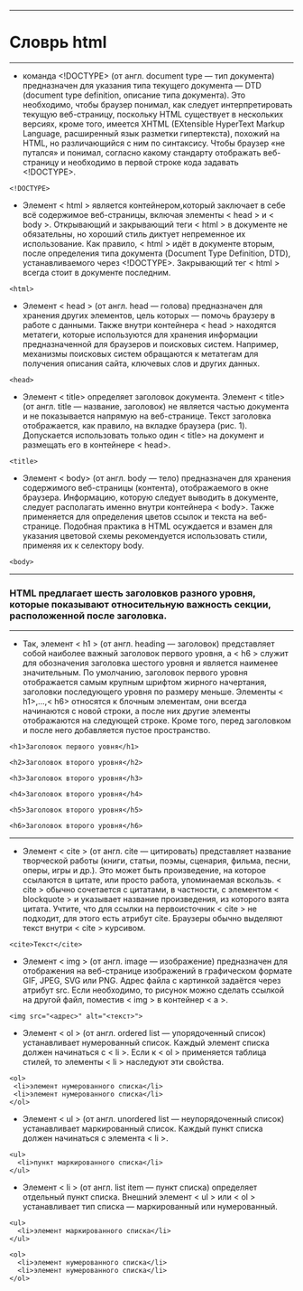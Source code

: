 **************
# Словрь html
**************
* команда <!DOCTYPE> (от англ. document type — тип документа) предназначен для указания типа текущего документа — DTD (document type definition, описание типа документа). Это необходимо, чтобы браузер понимал, как следует интерпретировать текущую веб-страницу, поскольку HTML существует в нескольких версиях, кроме того, имеется XHTML (EXtensible HyperText Markup Language, расширенный язык разметки гипертекста), похожий на HTML, но различающийся с ним по синтаксису. Чтобы браузер «не путался» и понимал, согласно какому стандарту отображать веб-страницу и необходимо в первой строке кода задавать <!DOCTYPE>.
```
<!DOCTYPE>
```
* Элемент < html > является контейнером,который заключает в себе всё содержимое веб-страницы, включая элементы < head > и < body >. Открывающий и закрывающий теги < html > в документе не обязательны, но хороший стиль диктует непременное их использование. Как правило, < html > идёт в документе вторым, после определения типа документа (Document Type Definition, DTD), устанавливаемого через <!DOCTYPE>. Закрывающий тег < html > всегда стоит в документе последним.
```
<html>
```
* Элемент < head > (от англ. head — голова) предназначен для хранения других элементов, цель которых — помочь браузеру в работе с данными. Также внутри контейнера < head > находятся метатеги, которые используются для хранения информации предназначенной для браузеров и поисковых систем. Например, механизмы поисковых систем обращаются к метатегам для получения описания сайта, ключевых слов и других данных.
```
<head>
```
* Элемент < title> определяет заголовок документа. Элемент < title> (от англ. title — название, заголовок) не является частью документа и не показывается напрямую на веб-странице. Текст заголовка отображается, как правило, на вкладке браузера (рис. 1). Допускается использовать только один < title> на документ и размещать его в контейнере < head>.
```
<title>
```
* Элемент < body> (от англ. body — тело) предназначен для хранения содержимого веб-страницы (контента), отображаемого в окне браузера. Информацию, которую следует выводить в документе, следует располагать именно внутри контейнера < body>. Также применяется для определения цветов ссылок и текста на веб-странице. Подобная практика в HTML осуждается и взамен для указания цветовой схемы рекомендуется использовать стили, применяя их к селектору body.
```
<body>
```
********
 ### HTML предлагает шесть заголовков разного уровня, которые показывают относительную важность секции, расположенной после заголовка.
**********************
 * Так, элемент < h1 > (от англ. heading — заголовок) представляет собой наиболее важный заголовок первого уровня, а < h6 > служит для обозначения заголовка шестого уровня и является наименее значительным. По умолчанию, заголовок первого уровня отображается самым крупным шрифтом жирного начертания, заголовки последующего уровня по размеру меньше. Элементы < h1>,...,< h6> относятся к блочным элементам, они всегда начинаются с новой строки, а после них другие элементы отображаются на следующей строке. Кроме того, перед заголовком и после него добавляется пустое пространство. 
 ```
 <h1>Заголовок первого уовня</h1>
 ```
```
<h2>Заголовок второго уровня</h2>
```
```
<h3>Заголовок второго уровня</h3>
```
```
<h4>Заголовок второго уровня</h4>
```
```
<h5>Заголовок второго уровня</h5>
```
```
<h6>Заголовок второго уровня</h6>
```
 ***********************
 * Элемент < cite > (от англ. cite — цитировать) представляет название творческой работы (книги, статьи, поэмы, сценария, фильма, песни, оперы, игры и др.). Это может быть произведение, на которое ссылаются в цитате, или просто работа, упоминаемая вскользь. < cite > обычно сочетается с цитатами, в частности, с элементом < blockquote > и указывает название произведения, из которого взята цитата. Учтите, что для ссылки на первоисточник < cite > не подходит, для этого есть атрибут cite. Браузеры обычно выделяют текст внутри < cite > курсивом.
 ```
 <cite>Текст</cite>
 ```
 * Элемент < img > (от англ. image — изображение) предназначен для отображения на веб-странице изображений в графическом формате GIF, JPEG, SVG или PNG. Адрес файла с картинкой задаётся через атрибут src. Если необходимо, то рисунок можно сделать ссылкой на другой файл, поместив < img > в контейнер < a >.
 ```
 <img src="<адрес>" alt="<текст>">
 ```
 * Элемент < ol > (от англ. ordered list — упорядоченный список) устанавливает нумерованный список. Каждый элемент списка должен начинаться с < li >. Если к < ol > применяется таблица стилей, то элементы < li > наследуют эти свойства.
 ```
 <ol>
  <li>элемент нумерованного списка</li>
  <li>элемент нумерованного списка</li>
</ol>
```
*  Элемент < ul > (от англ. unordered list — неупорядоченный список) устанавливает маркированный список. Каждый пункт списка должен начинаться с элемента < li >.
```
<ul>
  <li>пункт маркированного списка</li>
</ul>
```

* Элемент < li > (от англ. list item — пункт списка) определяет отдельный пункт списка. Внешний элемент < ul > или < ol > устанавливает тип списка — маркированный или нумерованный.
```
<ul>
  <li>элемент маркированного списка</li>
</ul> 
```
```
<ol>
  <li>элемент нумерованного списка</li>
  <li>элемент нумерованного списка</li>
</ol>
```
